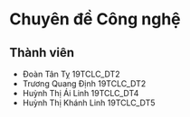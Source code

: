 # Chuyên đề Công nghệ

## Thành viên

- Đoàn Tân Tỵ 19TCLC_DT2
- Trương Quang Định 19TCLC_DT2
- Huỳnh Thị Ái Linh 19TCLC_DT4
- Huỳnh Thị Khánh Linh 19TCLC_DT5
